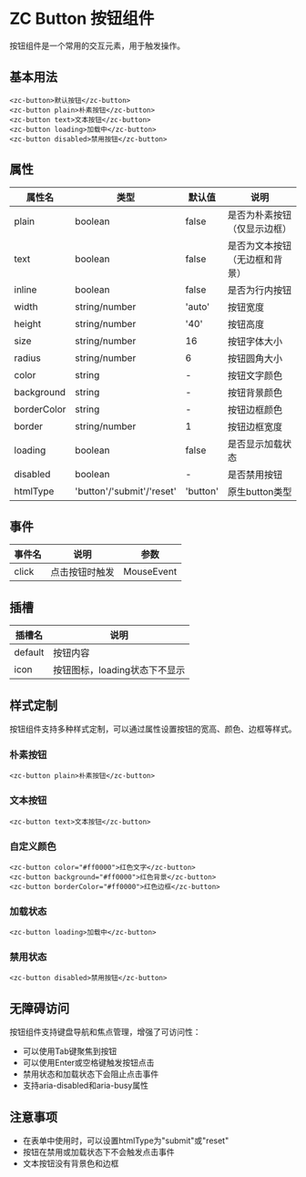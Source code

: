 # ZC Button 按钮组件

按钮组件是一个常用的交互元素，用于触发操作。

## 基本用法

```vue
<zc-button>默认按钮</zc-button>
<zc-button plain>朴素按钮</zc-button>
<zc-button text>文本按钮</zc-button>
<zc-button loading>加载中</zc-button>
<zc-button disabled>禁用按钮</zc-button>
```

## 属性

| 属性名 | 类型 | 默认值 | 说明 |
|-------|------|-------|------|
| plain | boolean | false | 是否为朴素按钮（仅显示边框） |
| text | boolean | false | 是否为文本按钮（无边框和背景） |
| inline | boolean | false | 是否为行内按钮 |
| width | string/number | 'auto' | 按钮宽度 |
| height | string/number | '40' | 按钮高度 |
| size | string/number | 16 | 按钮字体大小 |
| radius | string/number | 6 | 按钮圆角大小 |
| color | string | - | 按钮文字颜色 |
| background | string | - | 按钮背景颜色 |
| borderColor | string | - | 按钮边框颜色 |
| border | string/number | 1 | 按钮边框宽度 |
| loading | boolean | false | 是否显示加载状态 |
| disabled | boolean | - | 是否禁用按钮 |
| htmlType | 'button'/'submit'/'reset' | 'button' | 原生button类型 |

## 事件

| 事件名 | 说明 | 参数 |
|-------|------|------|
| click | 点击按钮时触发 | MouseEvent |

## 插槽

| 插槽名 | 说明 |
|-------|------|
| default | 按钮内容 |
| icon | 按钮图标，loading状态下不显示 |

## 样式定制

按钮组件支持多种样式定制，可以通过属性设置按钮的宽高、颜色、边框等样式。

### 朴素按钮

```vue
<zc-button plain>朴素按钮</zc-button>
```

### 文本按钮

```vue
<zc-button text>文本按钮</zc-button>
```

### 自定义颜色

```vue
<zc-button color="#ff0000">红色文字</zc-button>
<zc-button background="#ff0000">红色背景</zc-button>
<zc-button borderColor="#ff0000">红色边框</zc-button>
```

### 加载状态

```vue
<zc-button loading>加载中</zc-button>
```

### 禁用状态

```vue
<zc-button disabled>禁用按钮</zc-button>
```

## 无障碍访问

按钮组件支持键盘导航和焦点管理，增强了可访问性：

- 可以使用Tab键聚焦到按钮
- 可以使用Enter或空格键触发按钮点击
- 禁用状态和加载状态下会阻止点击事件
- 支持aria-disabled和aria-busy属性

## 注意事项

- 在表单中使用时，可以设置htmlType为"submit"或"reset"
- 按钮在禁用或加载状态下不会触发点击事件
- 文本按钮没有背景色和边框
